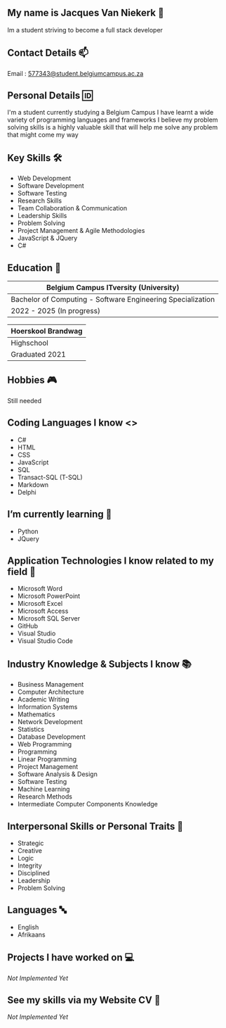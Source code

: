 ## My name is Jacques Van Niekerk 👋

Im a student striving to become a full stack developer

## Contact Details 📫

Email : 577343@student.belgiumcampus.ac.za

## Personal Details 🆔

I'm a student currently studying a Belgium Campus
I have learnt a wide variety of programming languages and frameworks
I believe my problem solving skills is a highly valuable skill that
will help me solve any problem that might come my way 

## Key Skills 🛠

- Web Development
- Software Development
- Software Testing
- Research Skills
- Team Collaboration & Communication
- Leadership Skills
- Problem Solving
- Project Management & Agile Methodologies
- JavaScript & JQuery
- C#

## Education 📖

| Belgium Campus ITversity (University) |
| ----------- |
| Bachelor of Computing - Software Engineering Specialization |
| 2022 - 2025 (In progress) | 

| Hoerskool Brandwag |
| ----------- |
| Highschool |
| Graduated 2021  | 

## Hobbies 🎮

Still needed

## Coding Languages I know <>

- C#
- HTML
- CSS
- JavaScript
- SQL
- Transact-SQL (T-SQL)
- Markdown
- Delphi

## I’m currently learning 🌱

- Python
- JQuery

## Application Technologies I know related to my field 📱

- Microsoft Word
- Microsoft PowerPoint
- Microsoft Excel
- Microsoft Access
- Microsoft SQL Server
- GitHub
- Visual Studio
- Visual Studio Code

## Industry Knowledge & Subjects I know 📚
  
- Business Management
- Computer Architecture
- Academic Writing
- Information Systems
- Mathematics
- Network Development
- Statistics
- Database Development
- Web Programming
- Programming
- Linear Programming
- Project Management
- Software Analysis & Design
- Software Testing
- Machine Learning
- Research Methods
- Intermediate Computer Components Knowledge

## Interpersonal Skills or Personal Traits 🧬

- Strategic
- Creative
- Logic
- Integrity
- Disciplined
- Leadership
- Problem Solving

## Languages 🔤

- English
- Afrikaans

## Projects I have worked on 💻

*Not Implemented Yet*

## See my skills via my Website CV 📝

*Not Implemented Yet*

<!---
Jacquesvnme/Jacquesvnme is a ✨ special ✨ repository because its `README.md` (this file) appears on your GitHub profile.
You can click the Preview link to take a look at your changes.
--->
